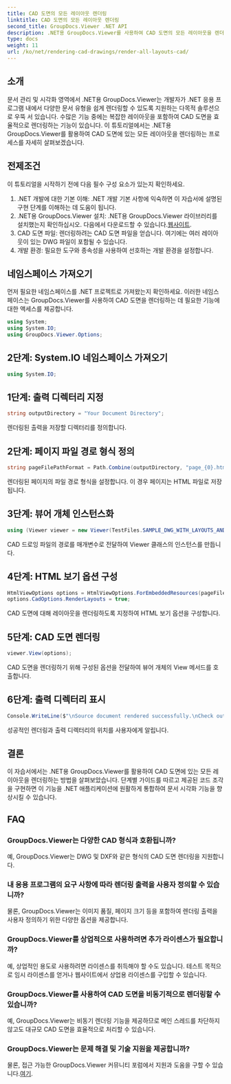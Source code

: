 ```yaml
---
title: CAD 도면의 모든 레이아웃 렌더링
linktitle: CAD 도면의 모든 레이아웃 렌더링
second_title: GroupDocs.Viewer .NET API
description: .NET용 GroupDocs.Viewer를 사용하여 CAD 도면의 모든 레이아웃을 렌더링하는 방법을 알아보세요. 원활한 통합을 위해 포괄적인 튜토리얼을 따르십시오.
type: docs
weight: 11
url: /ko/net/rendering-cad-drawings/render-all-layouts-cad/
---
```

## 소개
문서 관리 및 시각화 영역에서 .NET용 GroupDocs.Viewer는 개발자가 .NET 응용 프로그램 내에서 다양한 문서 유형을 쉽게 렌더링할 수 있도록 지원하는 다목적 솔루션으로 우뚝 서 있습니다. 수많은 기능 중에는 복잡한 레이아웃을 포함하여 CAD 도면을 효율적으로 렌더링하는 기능이 있습니다. 이 튜토리얼에서는 .NET용 GroupDocs.Viewer를 활용하여 CAD 도면에 있는 모든 레이아웃을 렌더링하는 프로세스를 자세히 살펴보겠습니다. 
## 전제조건
이 튜토리얼을 시작하기 전에 다음 필수 구성 요소가 있는지 확인하세요.
1. .NET 개발에 대한 기본 이해: .NET 개발 기본 사항에 익숙하면 이 자습서에 설명된 구현 단계를 이해하는 데 도움이 됩니다.
2.  .NET용 GroupDocs.Viewer 설치: .NET용 GroupDocs.Viewer 라이브러리를 설치했는지 확인하십시오. 다음에서 다운로드할 수 있습니다.[웹사이트](https://releases.groupdocs.com/viewer/net/).
3. CAD 도면 파일: 렌더링하려는 CAD 도면 파일을 얻습니다. 여기에는 여러 레이아웃이 있는 DWG 파일이 포함될 수 있습니다.
4. 개발 환경: 필요한 도구와 종속성을 사용하여 선호하는 개발 환경을 설정합니다.

## 네임스페이스 가져오기
먼저 필요한 네임스페이스를 .NET 프로젝트로 가져왔는지 확인하세요. 이러한 네임스페이스는 GroupDocs.Viewer를 사용하여 CAD 도면을 렌더링하는 데 필요한 기능에 대한 액세스를 제공합니다.

```csharp
using System;
using System.IO;
using GroupDocs.Viewer.Options;
```
## 2단계: System.IO 네임스페이스 가져오기
```csharp
using System.IO;
```
## 1단계: 출력 디렉터리 지정
```csharp
string outputDirectory = "Your Document Directory";
```
렌더링된 출력을 저장할 디렉터리를 정의합니다.
## 2단계: 페이지 파일 경로 형식 정의
```csharp
string pageFilePathFormat = Path.Combine(outputDirectory, "page_{0}.html");
```
렌더링된 페이지의 파일 경로 형식을 설정합니다. 이 경우 페이지는 HTML 파일로 저장됩니다.
## 3단계: 뷰어 개체 인스턴스화
```csharp
using (Viewer viewer = new Viewer(TestFiles.SAMPLE_DWG_WITH_LAYOUTS_AND_LAYERS))
```
CAD 드로잉 파일의 경로를 매개변수로 전달하여 Viewer 클래스의 인스턴스를 만듭니다.
## 4단계: HTML 보기 옵션 구성
```csharp
HtmlViewOptions options = HtmlViewOptions.ForEmbeddedResources(pageFilePathFormat);
options.CadOptions.RenderLayouts = true;
```
CAD 도면에 대해 레이아웃을 렌더링하도록 지정하여 HTML 보기 옵션을 구성합니다.
## 5단계: CAD 도면 렌더링
```csharp
viewer.View(options);
```
CAD 도면을 렌더링하기 위해 구성된 옵션을 전달하여 뷰어 개체의 View 메서드를 호출합니다.
## 6단계: 출력 디렉터리 표시
```csharp
Console.WriteLine($"\nSource document rendered successfully.\nCheck output in {outputDirectory}.");
```
성공적인 렌더링과 출력 디렉터리의 위치를 사용자에게 알립니다.

## 결론
이 자습서에서는 .NET용 GroupDocs.Viewer를 활용하여 CAD 도면에 있는 모든 레이아웃을 렌더링하는 방법을 살펴보았습니다. 단계별 가이드를 따르고 제공된 코드 조각을 구현하면 이 기능을 .NET 애플리케이션에 원활하게 통합하여 문서 시각화 기능을 향상시킬 수 있습니다.
## FAQ
### GroupDocs.Viewer는 다양한 CAD 형식과 호환됩니까?
예, GroupDocs.Viewer는 DWG 및 DXF와 같은 형식의 CAD 도면 렌더링을 지원합니다.
### 내 응용 프로그램의 요구 사항에 따라 렌더링 출력을 사용자 정의할 수 있습니까?
물론, GroupDocs.Viewer는 이미지 품질, 페이지 크기 등을 포함하여 렌더링 출력을 사용자 정의하기 위한 다양한 옵션을 제공합니다.
### GroupDocs.Viewer를 상업적으로 사용하려면 추가 라이센스가 필요합니까?
예, 상업적인 용도로 사용하려면 라이센스를 취득해야 할 수도 있습니다. 테스트 목적으로 임시 라이센스를 얻거나 웹사이트에서 상업용 라이센스를 구입할 수 있습니다.
### GroupDocs.Viewer를 사용하여 CAD 도면을 비동기적으로 렌더링할 수 있습니까?
예, GroupDocs.Viewer는 비동기 렌더링 기능을 제공하므로 메인 스레드를 차단하지 않고도 대규모 CAD 도면을 효율적으로 처리할 수 있습니다.
### GroupDocs.Viewer는 문제 해결 및 기술 지원을 제공합니까?
 물론, 접근 가능한 GroupDocs.Viewer 커뮤니티 포럼에서 지원과 도움을 구할 수 있습니다.[여기](https://forum.groupdocs.com/c/viewer/9).